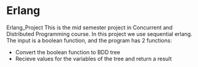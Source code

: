 # Erlang
Erlang_Project
This is the mid semester project in Concurrent and Distributed Programming course. In this project we use sequential erlang. The input is a boolean function, and the program has 2 functions:

   * Convert the boolean function to BDD tree
   * Recieve values for the variables of the tree and return a result
